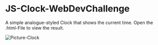 # JS-Clock-WebDevChallenge
A simple analogue-styled Clock that shows the current time. Open the .html-File to view the result.

![Picture-Clock](https://github.com/maxseidlitz/JS-Clock-WebDevChallenge/Picture-clock.png?raw=true)
